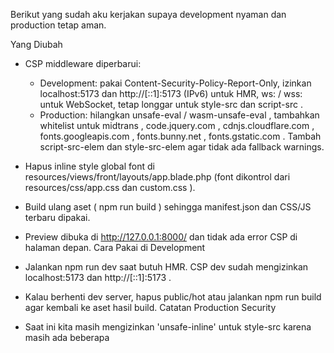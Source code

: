 Berikut yang sudah aku kerjakan supaya development nyaman dan production tetap aman.

Yang Diubah

- CSP middleware diperbarui:
  - Development: pakai Content-Security-Policy-Report-Only, izinkan localhost:5173 dan http://[::1]:5173 (IPv6) untuk HMR, ws: / wss: untuk WebSocket, tetap longgar untuk style-src dan script-src .
  - Production: hilangkan unsafe-eval / wasm-unsafe-eval , tambahkan whitelist untuk midtrans , code.jquery.com , cdnjs.cloudflare.com , fonts.googleapis.com , fonts.bunny.net , fonts.gstatic.com . Tambah script-src-elem dan style-src-elem agar tidak ada fallback warnings.
- Hapus inline style global font di resources/views/front/layouts/app.blade.php (font dikontrol dari resources/css/app.css dan custom.css ).
- Build ulang aset ( npm run build ) sehingga manifest.json dan CSS/JS terbaru dipakai.
- Preview dibuka di http://127.0.0.1:8000/ dan tidak ada error CSP di halaman depan.
Cara Pakai di Development

- Jalankan npm run dev saat butuh HMR. CSP dev sudah mengizinkan localhost:5173 dan http://[::1]:5173 .
- Kalau berhenti dev server, hapus public/hot atau jalankan npm run build agar kembali ke aset hasil build.
Catatan Production Security

- Saat ini kita masih mengizinkan 'unsafe-inline' untuk style-src karena masih ada beberapa <style> inline (contohnya di halaman learning). Ini menjaga UI tidak rusak.
- Target berikutnya agar CSP makin ketat:
  - Pindahkan sisa <style> inline ke resources/css/custom.css .
  - Ubah <script> inline menjadi file modul yang dibundel Vite, atau tambahkan nonce dari middleware ke tag <script> inline. Middleware sudah menghasilkan nonce , dan nanti bisa kita gunakan di Blade ( nonce="{{ request()->attributes->get('csp_nonce') }}" ).
Rekomendasi Lanjutan

- Migrasikan ketergantungan CDN (jQuery, highlight.js) ke paket NPM dan import via Vite supaya script-src di production bisa dipersempit ke 'self' saja.
- Jika mau, aku bisa lanjut memindahkan inline <style> besar di halaman learning dan menambahkan nonce ke skrip inline yang kritikal, sehingga kita bisa menghapus 'unsafe-inline' dari style-src dan script-src di production.